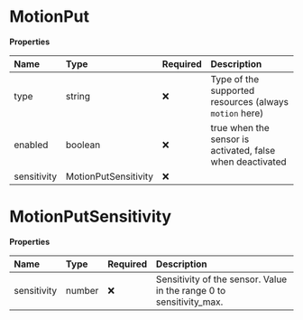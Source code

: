 # MotionPut

**Properties**

| Name        | Type                 | Required | Description                                               |
| :---------- | :------------------- | :------- | :-------------------------------------------------------- |
| type        | string               | ❌       | Type of the supported resources (always `motion` here)    |
| enabled     | boolean              | ❌       | true when the sensor is activated, false when deactivated |
| sensitivity | MotionPutSensitivity | ❌       |                                                           |

# MotionPutSensitivity

**Properties**

| Name        | Type   | Required | Description                                                         |
| :---------- | :----- | :------- | :------------------------------------------------------------------ |
| sensitivity | number | ❌       | Sensitivity of the sensor. Value in the range 0 to sensitivity_max. |
